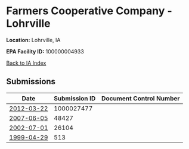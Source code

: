 # Farmers Cooperative Company - Lohrville

**Location:** Lohrville, IA

**EPA Facility ID:** 100000004933

[Back to IA Index](../../index.md)

## Submissions

| Date | Submission ID | Document Control Number |
|------|--------------|-------------------------|
| [2012-03-22](submissions/1000027477.md) | 1000027477 |  |
| [2007-06-05](submissions/48427.md) | 48427 |  |
| [2002-07-01](submissions/26104.md) | 26104 |  |
| [1999-04-29](submissions/513.md) | 513 |  |
